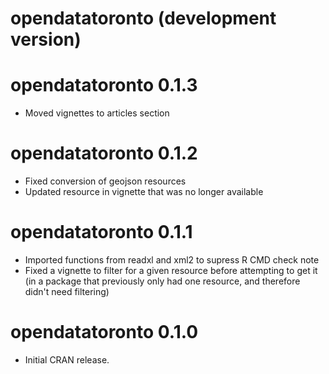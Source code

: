 # opendatatoronto (development version)

# opendatatoronto 0.1.3

* Moved vignettes to articles section

# opendatatoronto 0.1.2

* Fixed conversion of geojson resources
* Updated resource in vignette that was no longer available

# opendatatoronto 0.1.1

* Imported functions from readxl and xml2 to supress R CMD check note
* Fixed a vignette to filter for a given resource before attempting to get it (in a package that previously only had one resource, and therefore didn't need filtering) 

# opendatatoronto 0.1.0

* Initial CRAN release.
